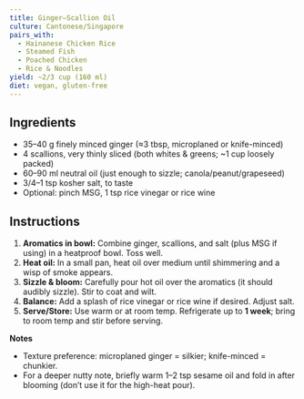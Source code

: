```yaml
---
title: Ginger–Scallion Oil
culture: Cantonese/Singapore
pairs_with:
  - Hainanese Chicken Rice
  - Steamed Fish
  - Poached Chicken
  - Rice & Noodles
yield: ~2/3 cup (160 ml)
diet: vegan, gluten-free
---
```


## Ingredients
- 35–40 g finely minced ginger (≈3 tbsp, microplaned or knife-minced)
- 4 scallions, very thinly sliced (both whites & greens; ~1 cup loosely packed)
- 60–90 ml neutral oil (just enough to sizzle; canola/peanut/grapeseed)
- 3/4–1 tsp kosher salt, to taste
- Optional: pinch MSG, 1 tsp rice vinegar or rice wine

## Instructions
1. **Aromatics in bowl:** Combine ginger, scallions, and salt (plus MSG if using) in a heatproof bowl. Toss well.
2. **Heat oil:** In a small pan, heat oil over medium until shimmering and a wisp of smoke appears.
3. **Sizzle & bloom:** Carefully pour hot oil over the aromatics (it should audibly sizzle). Stir to coat and wilt.
4. **Balance:** Add a splash of rice vinegar or rice wine if desired. Adjust salt.
5. **Serve/Store:** Use warm or at room temp. Refrigerate up to **1 week**; bring to room temp and stir before serving.

**Notes**
- Texture preference: microplaned ginger = silkier; knife-minced = chunkier.  
- For a deeper nutty note, briefly warm 1–2 tsp sesame oil and fold in after blooming (don’t use it for the high-heat pour).
